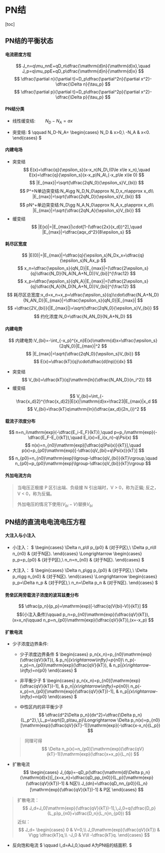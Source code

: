 # PN结
[toc]
## PN结的平衡状态
#### 电流密度方程
$$
J_n=q\mu_nnE+qD_n\dfrac{\mathrm{d}n}{\mathrm{d}x},\quad
J_p=q\mu_ppE+qD_p\dfrac{\mathrm{d}n}{\mathrm{d}x}
$$
$$
\dfrac{\partial n}{\partial t}=D_p\dfrac{\partial^2n}{\partial x^2}-\dfrac{\Delta n}{\tau_p}
$$
$$
\dfrac{\partial p}{\partial t}=D_p\dfrac{\partial^2p}{\partial x^2}-\dfrac{\Delta p}{\tau_p}
$$

#### PN结分类
- 线性缓变结:$\qquad N_D-N_A=ax$

- 突变结:
$
\qquad N_D-N_A=
\begin{cases}
N_D & x>0,\\
-N_A & x<0.
\end{cases}
$

#### 内建电场
- 突变结
$$
E(x)=\dfrac{q}{\epsilon_s}(x-x_n)N_D\,(0\le x\le x_n),\quad
E(x)=\dfrac{q}{\epsilon_s}(x-x_p)N_A\,(-x_p\le x\le 0)
$$
$$
|E_{max}|=\sqrt{\dfrac{2qN_0}{\epsilon_s}V_{bi}}
$$
$$
P^+N单边突变结:N_A\gg N_D,N_0\approx N_D,x_n\approx x_d\\
|E_{max}|=\sqrt{\dfrac{2qN_D}{\epsilon_s}V_{bi}}
$$
$$
pN^+单边突变结:N_D\gg N_A,N_0\approx N_A,x_p\approx x_d\\
|E_{max}|=\sqrt{\dfrac{2qN_A}{\epsilon_s}V_{bi}}
$$
- 缓变结
$$
|E(x)|=|E_{max}|\cdot[1-(\dfrac{2x}{x_d})^2],\quad |E_{max}|=\dfrac{aqx_d^2}{8\epsilon_s}
$$

#### 耗尽区宽度
$$
|E(0)|=|E_{max}|=\dfrac{q}{\epsilon_s}N_Dx_x=\dfrac{q}{\epsilon_s}N_Ax_p
$$
$$
x_n=\dfrac{\epsilon_s}{qN_D}|E_{max}|=[\dfrac{2\epsilon_s}{q}\dfrac{N_D}{N_A(N_A+N_D)}V_{bi}]^{\frac12}
$$
$$
x_p=\dfrac{\epsilon_s}{qN_A}|E_{max}|=[\dfrac{2\epsilon_s}{q}\dfrac{N_A}{N_D(N_A+N_D)}V_{bi}]^{\frac12}
$$
$$
耗尽区总宽度:x_d=x_n+x_p=\dfrac{\epsilon_s}{q}\cdot\dfrac{N_A+N_D}{N_AN_D}|E_{max}|=\dfrac{\epsilon_s}{qN_0}|E_{max}|
$$
$$
=\dfrac{2V_{bi}}{|E_{max}|}=\sqrt{\dfrac{2qN_0}{\epsilon_s}V_{bi}}
$$
$$
约化浓度:N_0=\dfrac{N_AN_D}{N_A+N_D}
$$

#### 内建电势
$$
内建电势:V_{bi}=-\int_{-x_p}^{x_n}E(x)\mathrm{d}x=\dfrac{\epsilon_s}{2qN_0}|E_{max}|^2
$$
$$
|E_{max}|=\sqrt{\dfrac{2qN_0}{\epsilon_s}V_{bi}}
$$
$$
E(x)=\dfrac{kT}{q}\cdot\dfrac{d(lnp)}{dx}
$$
- 突变结
$$
V_{bi}=\dfrac{kT}{q}\mathrm{ln}(\dfrac{N_AN_D}{n_i^2})
$$
- 缓变结
$$
V_{bi}=\int_{-\frac{x_d}2}^{\frac{x_d}2}|E(x)|\mathrm{d}x=\frac23|E_{max}|x_d
$$
$$
V_{bi}=\frac{kT}q\mathrm{ln}(\dfrac{ax_d}{2n_i})^2
$$

#### 载流子浓度分布
$$
n=n_i\mathrm{exp}(-\dfrac{E_i-E_F}{kT}),\quad p=p_i\mathrm{exp}(-\dfrac{E_F-E_i}{kT}),\quad E_i(x)=E_i(x_n)-q\Psi(x)
$$
$$
n(x)=n_{n0}\mathrm{exp}[\dfrac{q\Psi(x)}{kT}],\quad p(x)=p_{p0}\mathrm{exp}[-\dfrac{qV_{bi}+q\Psi(x)}{kT}]
$$
$$
n_{p0}=n_{n0}\mathrm{exp}\lgroup-\dfrac{qV_{bi}}{kT}\rgroup,\quad
n_{p0}=p_{p0}\mathrm{exp}\lgroup-\dfrac{qV_{bi}}{kT}\rgroup
$$

#### 外加电流方向
>当电压正极接 P 区引出端、负级接 N 引出端时，V > 0，称为正偏;
>反之，V < 0，称为反偏。
>
>外加电压的情况下使用$(V_{bi}-V)$替换$V_{bi}$

## PN结的直流电电流电压方程

#### 大注入与小注入
- 小注入：
$
\begin{cases}
\Delta n_p\ll p_{p0} & (对于P区),\\
\Delta p_n\ll n_{n0} & (对于N区).
\end{cases}
\Longrightarrow
\begin{cases}
p_p=p_{p0} & (对于P区),\\
n_n=n_{n0} & (对于N区).
\end{cases}
$

- 大注入：
$
\begin{cases}
\Delta n_p\gg p_{p0} & (对于P区),\\
\Delta p_n\gg n_{n0} & (对于N区).
\end{cases}
\Longrightarrow
\begin{cases}
p_p=\Delta n_p & (对于P区),\\
n_n=\Delta p_n & (对于N区).
\end{cases}
$

#### 势垒区两旁载流子浓度的波耳兹曼分布
$$
\dfrac{p_n}{p_p}=\mathrm{exp}[-\dfrac{q(V{bi}-V)}{kT}]
$$
$$(小注入条件)\qquad
p_n=p_{n0}\mathrm{exp}(\dfrac{qV}{kT}),(x=x_n)\qquad n_p=n_{p0}\mathrm{exp}(\dfrac{qV}{kT}),(x=-x_p)
$$

#### 扩散电流
- 少子浓度边界条件:
  - 少子浓度边界条件
  $
  \begin{cases}
  p_n(x_n)=p_{n0}\mathrm{exp}(\dfrac{qV}{kT}), & p_n|_{x\rightarrow\infty}=p_{n0}\\
  n_p(-x_p)=n_{p0}\mathrm{exp}(\dfrac{qV}{kT}), & n_p|_{x\rightarrow-\infty}=n_{p0}
  \end{cases}
  $

  - 非平衡少子
  $
  \begin{cases}
  p_n(x_n)=p_{n0}[\mathrm{exp}(\dfrac{qV}{kT})-1], & p_n|_{x\rightarrow\infty}=p_{n0}\\
  n_p(-x_p)=n_{p0}[\mathrm{exp}(\dfrac{qV}{kT})-1], & n_p|_{x\rightarrow-\infty}=n_{p0}
  \end{cases}
  $

  - 中性区内的非平衡少子
  $$
  \dfrac{d^2\Delta p_n}{dx^2}=\dfrac{\Delta p_n}{L_p^2},\,L_p=\sqrt{D_p\tau_p}\Longrightarrow \Delta p_n(x)=p_{n0}[\mathrm{exp}(\dfrac{qV}{kT}-1)]\mathrm{exp}(-\dfrac{x-x_n}{L_p})
  $$
  >同理可得
  $$
  \Delta n_p(x)=n_{p0}[\mathrm{exp}(\dfrac{qV}{kT}-1)]\mathrm{exp}(\dfrac{x+x_p}{L_n})
  $$

- 扩散电流
$$
\begin{cases}
J_{dp}=-qD_p(\dfrac{\mathrm{d}\Delta p_n}{\mathrm{d}x})|_{x=x_n}=\dfrac{qD_pp_{n0}}{L_p}[\mathrm{exp}(\dfrac{qV}{kT})-1] & N区\\
J_{dn}=\dfrac{qD_nn_{p0}}{L_n}[\mathrm{exp}(\dfrac{qV}{kT})-1] & P区
\end{cases}
$$
>扩散电流：
$$
J_d=J_0[\mathrm{exp}(\dfrac{qV}{kT})-1],\,J_0=q(\dfrac{D_p}{L_p}p_{n0}+\dfrac{D_n}{L_n}n_{p0})
$$
>近似：
$$
J_d=
\begin{cases}
0 & V=0,\\
J_0\mathrm{exp}(\dfrac{qV}{kT}) & V\gg \dfrac{kT}q,\\
-J_0 & V\ll -\dfrac{kT}q.
\end{cases}
$$

- 反向饱和电流
$
\qquad I_d=AJ_0,\quad A为PN结的结面积.
$

####

